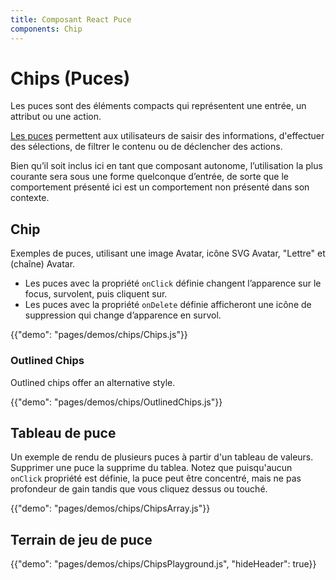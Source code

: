 ```yaml
---
title: Composant React Puce
components: Chip
---
```


# Chips (Puces)

<p class="description">Les puces sont des éléments compacts qui représentent une entrée, un attribut ou une action.</p>

[Les puces](https://material.io/design/components/chips.html) permettent aux utilisateurs de saisir des informations, d'effectuer des sélections, de filtrer le contenu ou de déclencher des actions.

Bien qu’il soit inclus ici en tant que composant autonome, l’utilisation la plus courante sera sous une forme quelconque d’entrée, de sorte que le comportement présenté ici est un comportement non présenté dans son contexte.

## Chip

Exemples de puces, utilisant une image Avatar, icône SVG Avatar, "Lettre" et (chaîne) Avatar.

- Les puces avec la propriété `onClick` définie changent l’apparence sur le focus, survolent, puis cliquent sur.
- Les puces avec la propriété `onDelete` définie afficheront une icône de suppression qui change d’apparence en survol.

{{"demo": "pages/demos/chips/Chips.js"}}

### Outlined Chips

Outlined chips offer an alternative style.

{{"demo": "pages/demos/chips/OutlinedChips.js"}}

## Tableau de puce

Un exemple de rendu de plusieurs puces à partir d'un tableau de valeurs. Supprimer une puce la supprime du tablea. Notez que puisqu'aucun `onClick` propriété est définie, la puce peut être concentré, mais ne pas profondeur de gain tandis que vous cliquez dessus ou touché.

{{"demo": "pages/demos/chips/ChipsArray.js"}}

## Terrain de jeu de puce

{{"demo": "pages/demos/chips/ChipsPlayground.js", "hideHeader": true}}
